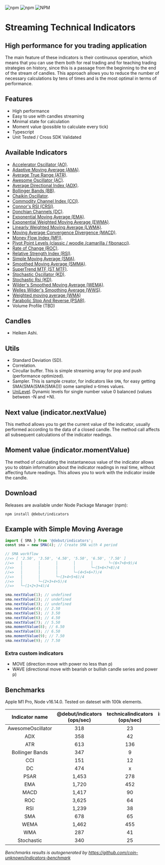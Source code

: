 ![npm](https://img.shields.io/npm/v/@debut/indicators)
![npm](https://img.shields.io/npm/dm/@debut/indicators)
![NPM](https://img.shields.io/npm/l/@debut/indicators)
# Streaming Technical Indicators
## High performance for you trading application

The main feature of these indicators is their continuous operation, which means that you can use them both for real trading and for teaching trading strategies on history, since this is a passage from the beginning to the end of the stream of candles. This approach allows you to reduce the number of necessary calculations by tens of times and is the most optimal in terms of performance.

## Features
- High performance
- Easy to use with candles streaming
- Minimal state for calculation
- Moment value (possible to calculate every tick)
- Typescript
- Unit Tested / Cross SDK Validated

## Available Indicators
- [Accelerator Oscillator (AO)](./docs/AcceleratorOscillator.md).
- [Adaptive Moving Average (AMA)](./docs/AdaptiveMovingAverage.md).
- [Average True Range (ATR)](./docs/AverageTrueRange.md).
- [Awesome Oscillator (AC)](./docs/AwesomeOscillator.md).
- [Average Directional Index  (ADX)](./docs/AverageDirectionalIndex.md).
- [Bollinger Bands (BB)](./docs/BollingerBands.md).
- [Chaikin Oscillator](./docs/ChaikinOscillator.md).
- [Commodity Channel Index (CCI)](./docs/CommodityChannelIndex.md).
- [Connor's RSI (CRSI)](./docs/ConnorsRSI.md).
- [Donchian Channels (DC)](./docs/DonchianChannels.md).
- [Exponential Moving Average (EMA)](./docs/ExponentialMovingAverage.md).
- [Exponential Weighted Moving Average (EWMA)](./docs/ExponentialWeightedMovingAverage.md).
- [Linearly Weighted Moving Average (LWMA)](./docs/LinearlyWeightedMovingAverage.md).
- [Moving Average Convergence Divergence (MACD)](./docs/MovingAverageConvergenceDivergence.md).
- [Money Flow Index (MFI)](./docs/MoneyFlowIndex.md).
- [Pivot Point Levels (classic / woodie /camarilla / fibonacci)](./docs/PivotPointLevels.md).
- [Rate of Change (ROC)](./docs/RateofChange.md).
- [Relative Strength Index (RSI)](./docs/RelativeStrengthIndex.md).
- [Simple Moving Average (SMA)](./docs/SimpleMovingAverage.md).
- [Smoothed Moving Average (SMMA)](./docs/SmoothedMovingAverage.md).
- [SuperTrend MTF (ST MTF)](./docs/SuperTrend.md).
- [Stochastic Oscillator (KD)](./docs/StochasticOscillator.md).
- [Stochastic Rsi (KD)](./docs/StochasticRsi.md).
- [Wilder's Smoothed Moving Average (WEMA)](./docs/WildersSmoothedMovingAverage.md).
- [Welles Wilder's Smoothing Average (WWS)](./docs/WellesWildersSmoothingAverage.md).
- [Weighted moving average (WMA)](./docs/WeightedMovingAverage.md)
- [Parabolic Stop And Reverse (PSAR)](./docs/ParabolicStopAndReverse.md).
- Volume Profile (TBD)

## Candles
- Heiken Ashi.

## Utils
- Standard Deviation (SD).
- Correlation.
- Circullar buffer. This is simple streaming array for pop and push (performance optimized).
- Sampler. This is sample creator, for indicators like `SMA`, for easy getting SMA(SMA(SMA(SMA())) some sampled x-times values.
- [UniLevel](./docs/UniLevel.md). Dynamic levels for single number value 0 balanced (values between -N and +N).


## Next value (indicator.nextValue)
This method allows you to get the current value of the indicator, usually performed according to the data of a closed candle. The method call affects all subsequent calculations of the indicator readings.

## Moment value (indicator.momentValue)
The method of calculating the instantaneous value of the indicator allows you to obtain information about the indicator readings in real time, without affecting future readings. This allows you to work with the indicator inside the candle.

## Download

Releases are available under Node Package Manager (npm):

    npm install @debut/indicators

## Example with Simple Moving Average

```js
import { SMA } from '@debut/indicators';
const sma = new SMA(4); // Create SMA with 4 period

// SMA workflow
//=> [ '2.50', '3.50', '4.50', '5.50', '6.50', '7.50' ]
//=>   │       │       │       │       │       └─(6+7+8+9)/4
//=>   │       │       │       │       └─(5+6+7+8)/4
//=>   │       │       │       └─(4+5+6+7)/4
//=>   │       │       └─(3+4+5+6)/4
//=>   │       └─(2+3+4+5)/4
//=>   └─(1+2+3+4)/4

sma.nextValue(1); // undefined
sma.nextValue(2); // undefined
sma.nextValue(3); // undefined
sma.nextValue(4); // 2.50
sma.nextValue(5); // 3.50
sma.nextValue(6); // 4.50
sma.nextValue(7); // 5.50
sma.momentValue(8); // 6.50
sma.nextValue(8); // 6.50
sma.momentValue(9); // 7.50
sma.nextValue(9); // 7.50

```
### Extra custom indicators
- MOVE (direction move with power no less than p)
- WAVE (directional move with bearish or bullish candle series and power p)

## Benchmarks

Apple M1 Pro, Node v16.14.0. Tested on dateset with 100k elements.

| Indicator name | @debut/indicators (ops/sec)|technicalindicators (ops/sec)|indicatorts (ops/sec)|
|:---------------:|:---------------:|:---------------:|:---------------:|
|AwesomeOscillator|318|23|158|
|ADX|358|42|x|
|ATR|613|136|95|
|Bollinger Bands|347|9|219|
|CCI|151|12|158|
|DC|474|x|74|
|PSAR|1,453|278|666|
|EMA|1,720|452|1,537|
|MACD|1,417|90|467|
|ROC|3,625|64|x|
|RSI|1,239|38|315|
|SMA|678|65|645|
|WEMA|1,462|455|x|
|WMA|287|41|x|
|Stochastic|340|25|67|


*Benchmarks results is autogenerated by https://github.com/coin-unknown/indicators-benchmark*


